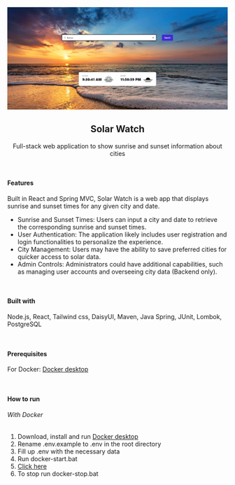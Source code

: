 
<!-- Title -->
<div align="center">
    <img src="readme_resources/screenshot_01.png">
    <h2 align="center">Solar Watch</h2>
    <p align="center">
        Full-stack web application to show sunrise and sunset information about cities
    </p>
</div>

<br>

<!-- About the Project -->
<div>
    <h4>Features</h4>
    <p>
    Built in React and Spring MVC, Solar Watch is a web app that displays sunrise and sunset times for any given city and date.
    </p>
    <ul>
        <li>Sunrise and Sunset Times: Users can input a city and date to retrieve the corresponding sunrise and sunset times.
        <li>User Authentication: The application likely includes user registration and login functionalities to personalize the experience.
        <li>City Management: Users may have the ability to save preferred cities for quicker access to solar data.
        <li>Admin Controls: Administrators could have additional capabilities, such as managing user accounts and overseeing city data (Backend only).
    </ul>
</div>

<br>

<!-- Built with -->
<div>
    <h4>Built with</h4>
    <p>Node.js, React, Tailwind css, DaisyUI, Maven, Java Spring, JUnit, Lombok, PostgreSQL
</div>

<br>

<!-- Prerequisites -->
<div>
    <h4>Prerequisites</h4>
    <p>For Docker: <a href="https://www.docker.com/products/docker-desktop/">Docker desktop</a>
</div>

<br>

<!-- How to run -->
<div>
    <h4>How to run</h4>
    <h6>With Docker</h6>
    <ol>
        <li>Download, install and run <a href="https://www.docker.com/products/docker-desktop/">Docker desktop</a>
        <li>Rename .env.example to .env in the root directory
        <li>Fill up .env with the necessary data
        <li>Run docker-start.bat
        <li><a href="http://localhost:5173/solarwatch">Click here</a>
        <li>To stop run docker-stop.bat
    </ol>
</div>
